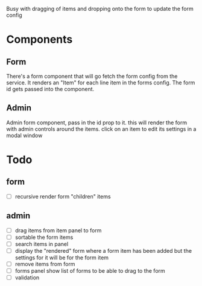 Busy with dragging of items and dropping onto the form to update the form config

# Components

## Form

There's a form component that will go fetch the form config from the service. It renders an "Item" for each line item in the forms config. The form id gets passed into the component. 

## Admin

Admin form component, pass in the id prop to it. this will render the form with admin controls around the items. click on an item to edit its settings in a modal window


# Todo

## form

- [ ] recursive render form "children" items


## admin

- [ ] drag items from item panel to form
- [ ] sortable the form items
- [ ] search items in panel
- [ ] display the "rendered" form where a form item has been added but the settings for it will be for the form item
- [ ] remove items from form
- [ ] forms panel show list of forms to be able to drag to the form
- [ ] validation